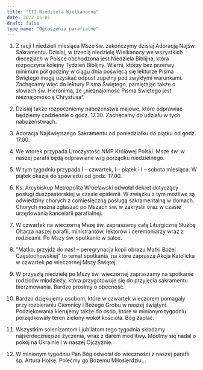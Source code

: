 ```yaml
---
title: "III Niedziela Wielkanocna"
date: 2022-05-01
draft: false
type_name: "Ogłoszenia parafialne"
---
```


1. Z racji I niedzieli miesiąca Msze św. zakończymy dzisiaj Adoracją Najśw. Sakramentu. Dzisiaj, w trzecią niedzielę Wielkanocy we wszystkich diecezjach w Polsce obchodzona jest Niedziela Biblijna, która rozpoczyna kolejny Tydzień Biblijny. Wierni, którzy bez przerwy minimum pół godziny w ciągu dnia poświęcą się lekturze Pisma Świętego mogą uzyskać odpust zupełny pod zwykłymi warunkami. Zachęcamy więc do lektury Pisma Świętego, pamiętając także o słowach św. Hieronima, że „nieznajomość Pisma Świętego jest nieznajomością Chrystusa”.

2. Dzisiaj także rozpoczniemy nabożeństwa majowe, które odprawiać będziemy codziennie o godz. 17.30. Zachęcamy do udziału w tych nabożeństwach.

3. Adoracja Najświętszego Sakramentu od poniedziałku do piątku od godz. 17.00.

4. We wtorek przypada Uroczystość NMP Królowej Polski. Msze św. w naszej parafii będą odprawiane w/g porządku niedzielnego.

5. W tym tygodniu przypada I – czwartek, I – piątek i I – sobota miesiąca.
W piątek okazja do spowiedzi od godz. 17.00.

6. Ks. Arcybiskup Metropolita Wrocławski odwołał dekret dotyczący posługi duszpasterskiej w czasie epidemii. W związku z tym możliwe są odwiedziny chorych z comiesięczną posługą sakramentalną w domach. Chorych można zgłaszać po Mszach św. w zakrystii oraz w czasie urzędowania kancelarii parafialnej.

7. W czwartek na wieczorną Mszę św. zapraszamy całą Liturgiczną Służbę Ołtarza naszej parafii, ministrantów, lektorów i ceremoniarzy wraz z rodzicami. Po Mszy św. spotkanie w salce.

8. "Matko, przyjdź do nas! – peregrynacja kopii obrazu Matki Bożej Częstochowskiej" to temat spotkania, na które zaprasza Akcja Katolicka w czwartek po wieczornej Mszy Świętej.

9. W przyszłą niedzielę po Mszy św. wieczornej zapraszamy na spotkanie rodziców młodzieży, która przygotowuje się do przyjęcia sakramentu bierzmowania. Bardzo prosimy o obecność.

10. Bardzo dziękujemy osobom, które w czwartek wieczorem pomagały przy rozbieraniu Ciemnicy i Bożego Grobu w naszej świątyni. Podziękowania kierujemy także do osób, które w minionym tygodniu porządkowały teren zielony wokół kościoła. Bóg zapłać.

11. Wszystkim solenizantom i jubilatom tego tygodnia składamy najserdeczniejsze życzenia, wraz z darem modlitwy. Módlmy się nadal o pokój na Ukrainie i w naszej Ojczyźnie.

12. W minionym tygodniu Pan Bóg odwołał do wieczności z naszej parafii śp. Artura Holkę. Polećmy go Bożemu Miłosierdziu...
